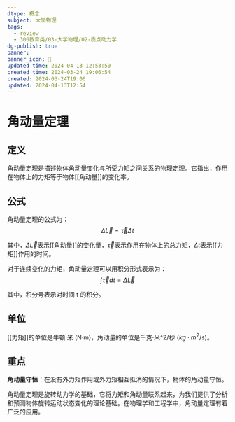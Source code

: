 ```yaml
---
dtype: 概念
subject: 大学物理
tags:
  - review
  - 300教育类/03-大学物理/02-质点动力学
dg-publish: true
banner: 
banner_icon: 🧠
updated time: 2024-04-13 12:53:50
created time: 2024-03-24 19:06:54
created: 2024-03-24T19:06
updated: 2024-04-13T12:54
---
```


# 角动量定理

## 定义

角动量定理是描述物体角动量变化与所受力矩之间关系的物理定理。它指出，作用在物体上的力矩等于物体[[角动量]]的变化率。

## 公式

角动量定理的公式为：$$\Delta \vec{L} = \vec{\tau} \Delta t$$

其中，$\Delta \vec{L}$表示[[角动量]]的变化量，$\vec{\tau}$表示作用在物体上的总力矩，$\Delta t$表示[[力矩]]作用的时间。

对于连续变化的力矩，角动量定理可以用积分形式表示为：$$\int \vec{\tau} dt = \Delta \vec{L}$$

其中，积分号表示对时间 t 的积分。

## 单位

[[力矩]]的单位是牛顿·米 (N·m)，角动量的单位是千克·米^2/秒 ($kg·m^2/s$)。

## 重点

**角动量守恒**：在没有外力矩作用或外力矩相互抵消的情况下，物体的角动量守恒。

角动量定理是旋转动力学的基础，它将力矩和角动量联系起来，为我们提供了分析和预测物体旋转运动状态变化的理论基础。在物理学和工程学中，角动量定理有着广泛的应用。




